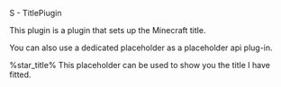S - TitlePiugin

This plugin is a plugin that sets up the Minecraft title.

You can also use a dedicated placeholder as a placeholder api plug-in.

%star_title% This placeholder can be used to show you the title I have fitted.
